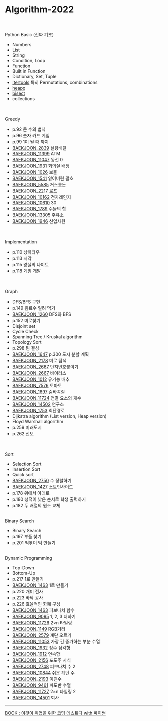 # Algorithm-2022

<p>
<br><br>
Python Basic (진짜 기초)
    <ul> 
      <li>Numbers</li>
      <li>List</li>
      <li>String</li>
      <li>Condition, Loop</li>
      <li>Function</li>
      <li>Built in Function</li>
      <li>Dictionary, Set, Tuple</li>
      <li><a href = "https://docs.python.org/3/library/itertools.html">Itertools</a> 특히 Permutations, combinations</li>
      <li><a href = "https://docs.python.org/ko/3/library/heapq.html">heapq</a></li>
      <li><a href = "https://docs.python.org/ko/3/library/bisect.html">bisect</a></li>
      <li>collections</li>
  </ul>
  <br>
<br>
Greedy
  <ul>
    <li>p.92 큰 수의 법칙</li>
    <li>p.96 숫자 카드 게임</li>
    <li>p.99 1이 될 때 까지</li>
    <li><a href ="https://www.acmicpc.net/problem/2839">BAEKJOON_2839</a> 설탕배달</li>
    <li><a href ="https://www.acmicpc.net/problem/11399">BAEKJOON_11399</a> ATM</li>
    <li><a href ="https://www.acmicpc.net/problem/11047">BAEKJOON_11047</a> 동전 0</li>
    <li><a href = "https://www.acmicpc.net/problem/1931">BAEKJOON_1931</a> 회의실 배정</li>
    <li><a href = "https://www.acmicpc.net/problem/1026">BAEKJOON_1026</a> 보물</li>
    <li><a href = "https://www.acmicpc.net/problem/1541">BAEKJOON_1541</a> 잃어버린 괄호</li>
    <li><a href = "https://www.acmicpc.net/problem/5585">BAEKJOON_5585</a> 거스름돈</li>
    <li><a href = "https://www.acmicpc.net/problem/2217">BAEKJOON_2217</a> 로프</li>
    <li><a href = "https://www.acmicpc.net/problem/10162">BAEKJOON_10162</a> 전자레인지</li>
    <li><a href = "https://www.acmicpc.net/problem/10610">BAEKJOON_10610</a> 30</li>
    <li><a href = "https://www.acmicpc.net/problem/1789">BAEKJOON_1789</a> 수들의 합</li>
    <li><a href = "https://www.acmicpc.net/problem/13305">BAEKJOON_13305</a> 주유소</li>
    <li><a href = "https://www.acmicpc.net/problem/1946">BAEKJOON_1946</a> 신입사원</li>
  </ul>
  <br>
<br>
Implementation
  <ul>
    <li>p.110 상하좌우</li>
    <li>p.113 시각</li>
    <li>p.115 왕실의 나이트</li>
    <li>p.118 게임 개발</li>
  </ul>
  <br>
<br>
Graph
  <ul>
    <li>DFS/BFS 구현</li>
    <li>p.149 음료수 얼려 먹기</li>
    <li><a href = "https://www.acmicpc.net/problem/1260">BAEKJOON_1260</a> DFS와 BFS</li>
    <li>p.152 미로찾기</li>
    <li>Disjoint set</li>
    <li>Cycle Check</li>
    <li>Spanning Tree / Kruskal algorithm</li>
    <li>Topology Sort</li>
    <li>p.298 팀 결성</li>
    <li><a href = "https://www.acmicpc.net/problem/1647">BAEKJOON_1647</a> p.300 도시 분할 계획</li>
    <li><a href = "https://www.acmicpc.net/problem/2178">BAEKJOON_2178</a> 미로 탐색</li>
    <li><a href = "https://www.acmicpc.net/problem/2667">BAEKJOON_2667</a> 단지번호붙이기</li>
    <li><a href = "https://www.acmicpc.net/problem/2606">BAEKJOON_2667</a> 바이러스</li>
    <li><a href = "https://www.acmicpc.net/problem/1012">BAEKJOON_1012</a> 유기농 배추</li>
    <li><a href = "https://www.acmicpc.net/problem/7576">BAEKJOON_7576</a> 토마토</li>
    <li><a href = "https://www.acmicpc.net/problem/1697">BAEKJOON_1697</a> 숨바꼭질</li>   
    <li><a href = "https://www.acmicpc.net/problem/11724">BAEKJOON_11724</a> 연결 요소의 개수</li>
    <li><a href = "https://www.acmicpc.net/problem/14502">BAEKJOON_14502</a> 연구소</li>
    <li><a href = "https://www.acmicpc.net/problem/1753">BAEKJOON_1753</a> 최단경로</li>
    <li>Dijkstra algorithm (List version, Heap version) </li>
    <li>Floyd Warshall algorithm</li>
    <li>p.259 미래도시</li>
    <li>p.262 전보</li>
  </ul>
  <br>
<br>
Sort
  <ul>
    <li>Selection Sort</li>
    <li>Insertion Sort</li>
    <li>Quick sort</li>
    <li><a href = "https://www.acmicpc.net/problem/2750">BAEKJOON_2750</a> 수 정렬하기</li>
    <li><a href = "https://www.acmicpc.net/problem/1427">BAEKJOON_1427</a> 소트인사이드</li>
    <li>p.178 위에서 아래로</li>
    <li>p.180 성적이 낮은 순서로 학생 출력하기</li>
    <li>p.182 두 배열의 원소 교체</li>
  </ul>
<br>
Binary Search
  <ul>
    <li>Binary Search</li>
    <li>p.197 부품 찾기</li>
    <li>p.201 떡볶이 떡 만들기</li>
  </ul>
<br>
Dynamic Programming
  <ul>
    <li>Top-Down</li>
    <li>Bottom-Up</li>
    <li>p.217 1로 만들기</li>
    <li><a href = "https://www.acmicpc.net/problem/1463">BAEKJOON_1463</a> 1로 만들기</li>
    <li>p.220 개미 전사</li>
    <li>p.223 바닥 공사</li>
    <li>p.226 효율적인 화폐 구성</li>
    <li><a href = "https://www.acmicpc.net/problem/1003">BAEKJOON_1463</a> 피보나치 함수</li>
    <li><a href = "https://www.acmicpc.net/problem/9095">BAEKJOON_9095</a> 1, 2, 3 더하기</li>
    <li><a href = "https://www.acmicpc.net/problem/11726">BAEKJOON_11726</a> 2×n 타일링</li>
    <li><a href = "https://www.acmicpc.net/problem/1149">BAEKJOON_1149</a> RGB거리</li>
    <li><a href = "https://www.acmicpc.net/problem/2579">BAEKJOON_2579</a> 계단 오르기</li>
    <li><a href = "https://www.acmicpc.net/problem/11053">BAEKJOON_11053</a> 가장 긴 증가하는 부분 수열</li>
    <li><a href = "https://www.acmicpc.net/problem/1932">BAEKJOON_1932</a> 정수 삼각형</li>
    <li><a href = "https://www.acmicpc.net/problem/1912">BAEKJOON_1912</a> 연속합</li>
    <li><a href = "https://www.acmicpc.net/problem/2156">BAEKJOON_2156</a> 포도주 시식</li>
    <li><a href = "https://www.acmicpc.net/problem/2748">BAEKJOON_2748</a> 피보나치 수 2</li>
    <li><a href = "https://www.acmicpc.net/problem/10844">BAEKJOON_10844</a> 쉬운 계단 수</li>
    <li><a href = "https://www.acmicpc.net/problem/2193">BAEKJOON_2193</a> 이친수</li>
    <li><a href = "https://www.acmicpc.net/problem/9461">BAEKJOON_9461</a> 파도반 수열</li>
    <li><a href = "https://www.acmicpc.net/problem/11727">BAEKJOON_11727</a> 2×n 타일링 2</li>
    <li><a href = "https://www.acmicpc.net/problem/14501">BAEKJOON_14501</a> 퇴사</li>
  </ul>
<hr>
<a href = "http://www.yes24.com/Product/Goods/91433923"> BOOK : 이것이 취업을 위한 코딩 테스트다 with 파이썬</a>
</p>

